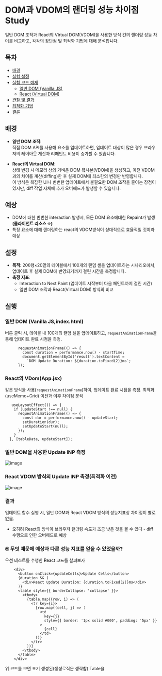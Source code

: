 # DOM과 VDOM의 랜더링 성능 차이점 Study

일반 DOM 조작과 React의 Virtual DOM(VDOM)을 사용한 방식 간의 랜더링 성능 차이를 비교하고, 각각의 장단점 및 최적화 기법에 대해 분석합니다.

## 목차
- [배경](#배경)
- [실험 설정](#실험-설정)
- [실험 코드 예제](#실험-코드-예제)
  - [일반 DOM (Vanilla JS)](#일반-dom-vanilla-js)
  - [React (Virtual DOM)](#react-virtual-dom)
- [관찰 및 결과](#관찰-및-결과)
- [최적화 기법](#최적화-기법)
- [결론](#결론)

## 배경
- **일반 DOM 조작**:  
  직접 DOM API를 사용해 요소를 업데이트하면, 업데이트 대상이 많은 경우 브라우저의 레이아웃 계산과 리페인트 비용이 증가할 수 있습니다.
  
- **React의 Virtual DOM**:  
  상태 변경 시 메모리 상의 가벼운 DOM 복사본(VDOM)을 생성하고, 이전 VDOM과의 차이를 계산(diffing)한 후 실제 DOM에 최소한의 변경만 반영합니다.  
  이 방식은 복잡한 UI나 빈번한 업데이트에서 불필요한 DOM 조작을 줄이는 장점이 있지만, diff 작업 자체에 추가 오버헤드가 발생할 수 있습니다.

## 예상
- DOM에 대한 빈번한 interaction 발생시, 모든 DOM 요소에대한 Repaint가 발생 **(클라이언트 리소스 ↓)**
- 특정 요소에 대해 랜더링하는 react의 VDOM방식이 상대적으로 효율적일 것이라 예상

## 설정
- **목적**: 200행×20열의 테이블에서 100개의 랜덤 셀을 업데이트하는 시나리오에서, 업데이트 후 실제 DOM에 반영되기까지 걸린 시간을 측정합니다.
- **측정 지표**:  
  - Interaction to Next Paint (업데이트 시작부터 다음 페인트까지 걸린 시간)
  - 일반 DOM 조작과 React(Virtual DOM) 방식의 비교

## 실행

### 일반 DOM (Vanilla JS,index.html)
버튼 클릭 시, 테이블 내 100개의 랜덤 셀을 업데이트하고, `requestAnimationFrame`을 통해 업데이트 완료 시점을 측정.
```
      requestAnimationFrame(() => {
        const duration = performance.now() - startTime;
        document.getElementById('result').textContent =
          `DOM Update Duration: ${duration.toFixed(2)}ms`;
      });
```


### React의 VDom(App.jsx)
같은 방식을 사용(`requestAnimationFrame`)하여, 업데이트 완료 시점을 측정. 최적화(useMemo+Grid) 이전과 이후 차이점 분석 
```
   useLayoutEffect(() => {
    if (updateStart !== null) {
      requestAnimationFrame(() => {
        const dur = performance.now() - updateStart;
        setDuration(dur);
        setUpdateStart(null);
      });
    }
  }, [tableData, updateStart]);

```

### 일반 DOM을 사용한 Update INP 측정
![image](https://github.com/user-attachments/assets/981a1a65-4c2b-4043-8660-5fd6885be9c0)


### React VDOM 방식의 Update INP 측정(최적화 이전)
![image](https://github.com/user-attachments/assets/bb5a6a78-ceab-407b-a6b9-fdfdaa64d854)

### 결과
업데이트 함수 실행 시, 일반 DOM과 React VDOM 방식의 성능지표상 차이점이 별로 없음.
- 오히려 React의 방식이 브라우저 랜더링 속도가 조금 낮은 것을 볼 수 있다 - diff 수행으로 인한 오버헤드로 예상

### 🙄 무엇 때문에 예상과 다른 성능 지표를 얻을 수 있었을까?
우선 테스트를 수행한 React 코드를 살펴보자
```
    <div>
      <button onClick={updateCells}>Update Cells</button>
      {duration && (
        <div>React Update Duration: {duration.toFixed(2)}ms</div>
      )}
      <table style={{ borderCollapse: 'collapse' }}>
        <tbody>
          {table.map((row, i) => (
            <tr key={i}>
              {row.map((cell, j) => (
                <td
                  key={j}
                  style={{ border: '1px solid #000', padding: '5px' }}
                >
                  {cell}
                </td>
              ))}
            </tr>
          ))}
        </tbody>
      </table>
    </div>
```

위 코드를 보면 초기 생성된(생성로직은 생략함) Table을 




